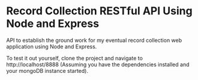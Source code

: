 # Record Collection RESTful API Using Node and Express

API to establish the ground work for my eventual record collection web application using Node and Express.

To test it out yourself, clone the project and navigate to http://localhost/8888 (Assuming you have the dependencies installed and your mongoDB instance started).
